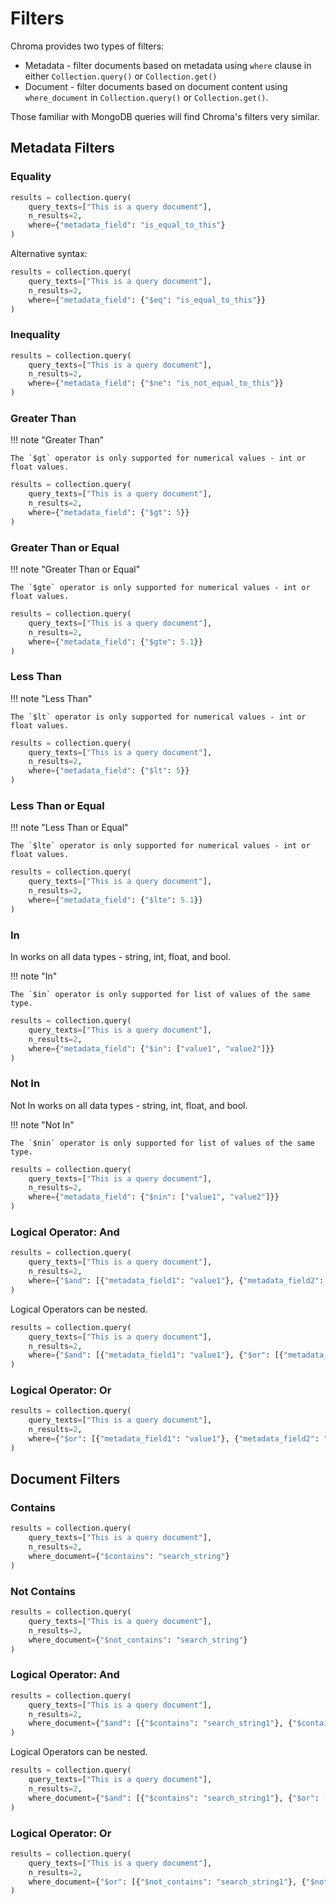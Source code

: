 # Filters

Chroma provides two types of filters:

- Metadata - filter documents based on metadata using `where` clause in either `Collection.query()` or `Collection.get()`
- Document - filter documents based on document content using `where_document` in `Collection.query()` or `Collection.get()`.

Those familiar with MongoDB queries will find Chroma's filters very similar.

## Metadata Filters


### Equality

```python
results = collection.query(
    query_texts=["This is a query document"],
    n_results=2,
    where={"metadata_field": "is_equal_to_this"}
)
```

Alternative syntax:

```python
results = collection.query(
    query_texts=["This is a query document"],
    n_results=2,
    where={"metadata_field": {"$eq": "is_equal_to_this"}}
)
```

### Inequality

```python
results = collection.query(
    query_texts=["This is a query document"],
    n_results=2,
    where={"metadata_field": {"$ne": "is_not_equal_to_this"}}
)
```

### Greater Than

!!! note "Greater Than"

    The `$gt` operator is only supported for numerical values - int or float values.

```python
results = collection.query(
    query_texts=["This is a query document"],
    n_results=2,
    where={"metadata_field": {"$gt": 5}}
)
```

### Greater Than or Equal

!!! note "Greater Than or Equal"

    The `$gte` operator is only supported for numerical values - int or float values.

```python
results = collection.query(
    query_texts=["This is a query document"],
    n_results=2,
    where={"metadata_field": {"$gte": 5.1}}
)
```

### Less Than

!!! note "Less Than"

    The `$lt` operator is only supported for numerical values - int or float values.

```python
results = collection.query(
    query_texts=["This is a query document"],
    n_results=2,
    where={"metadata_field": {"$lt": 5}}
)
```

### Less Than or Equal

!!! note "Less Than or Equal"

    The `$lte` operator is only supported for numerical values - int or float values.

```python
results = collection.query(
    query_texts=["This is a query document"],
    n_results=2,
    where={"metadata_field": {"$lte": 5.1}}
)
```

### In

In works on all data types - string, int, float, and bool.

!!! note "In"

    The `$in` operator is only supported for list of values of the same type.

```python
results = collection.query(
    query_texts=["This is a query document"],
    n_results=2,
    where={"metadata_field": {"$in": ["value1", "value2"]}}
)
```

### Not In

Not In works on all data types - string, int, float, and bool.

!!! note "Not In"

    The `$nin` operator is only supported for list of values of the same type.

```python
results = collection.query(
    query_texts=["This is a query document"],
    n_results=2,
    where={"metadata_field": {"$nin": ["value1", "value2"]}}
)
```

### Logical Operator: And

```python
results = collection.query(
    query_texts=["This is a query document"],
    n_results=2,
    where={"$and": [{"metadata_field1": "value1"}, {"metadata_field2": "value2"}]}
)
```

Logical Operators can be nested.

```python
results = collection.query(
    query_texts=["This is a query document"],
    n_results=2,
    where={"$and": [{"metadata_field1": "value1"}, {"$or": [{"metadata_field2": "value2"}, {"metadata_field3": "value3"}]}]}
)
```

### Logical Operator: Or

```python
results = collection.query(
    query_texts=["This is a query document"],
    n_results=2,
    where={"$or": [{"metadata_field1": "value1"}, {"metadata_field2": "value2"}]}
)
```

## Document Filters

### Contains

```python
results = collection.query(
    query_texts=["This is a query document"],
    n_results=2,
    where_document={"$contains": "search_string"}
)
```

### Not Contains

```python
results = collection.query(
    query_texts=["This is a query document"],
    n_results=2,
    where_document={"$not_contains": "search_string"}
)
```

### Logical Operator: And

```python
results = collection.query(
    query_texts=["This is a query document"],
    n_results=2,
    where_document={"$and": [{"$contains": "search_string1"}, {"$contains": "search_string2"}]}
)
```

Logical Operators can be nested.

```python
results = collection.query(
    query_texts=["This is a query document"],
    n_results=2,
    where_document={"$and": [{"$contains": "search_string1"}, {"$or": [{"$not_contains": "search_string2"}, {"$not_contains": "search_string3"}]}]}
)
```

### Logical Operator: Or

```python
results = collection.query(
    query_texts=["This is a query document"],
    n_results=2,
    where_document={"$or": [{"$not_contains": "search_string1"}, {"$not_contains": "search_string2"}]}
)
```
